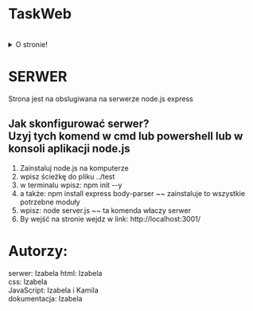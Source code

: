 <h1> TaskWeb </h1> <br>
<details>
<summary>O stronie!</summary>
<p> Strona szkolna, na której nauczyciel może wstawić zadania dla uczniów!</p>
</details>

<h1> SERWER</h1>
<p> Strona jest na obslugiwana na serwerze node.js express</p>
<h2> Jak skonfigurować serwer? <br> Uzyj tych komend w cmd lub powershell lub w konsoli aplikacji node.js </h2>
<ol>
  <li>Zainstaluj node.js na komputerze</li>
  <li>wpisz ścieżkę do pliku ../test</li>
  <li>w terminalu wpisz: npm init --y</li>
  <li> a także: npm install express body-parser ~~ zainstaluje to wszystkie potrzebne moduły</li>
  <li> wpisz: node server.js ~~ ta komenda właczy serwer</li>
  <li> By wejść na stronie wejdz w link: http://localhost:3001/</li>
</ol>
<h1>Autorzy:</h1>
serwer: Izabela 
html: Izabela <br>
css: Izabela <br>
JavaScript: Izabela i Kamila <br>
dokumentacja: Izabela <br>
